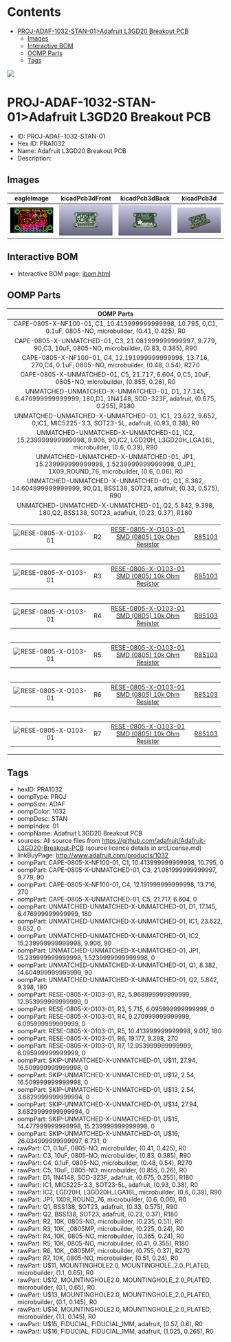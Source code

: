 



Contents
========

* [PROJ-ADAF-1032-STAN-01>Adafruit L3GD20 Breakout PCB](#proj-adaf-1032-stan-01adafruit-l3gd20-breakout-pcb)
	* [Images](#images)
	* [Interactive BOM](#interactive-bom)
	* [OOMP Parts](#oomp-parts)
	* [Tags](#tags)
  
![][im]
# PROJ-ADAF-1032-STAN-01>Adafruit L3GD20 Breakout PCB

- ID: PROJ-ADAF-1032-STAN-01
- Hex ID: PRA1032
- Name: Adafruit L3GD20 Breakout PCB
- Description: 

## Images
  
  

|eagleImage|kicadPcb3dFront|kicadPcb3dBack|kicadPcb3d|
| :---: | :---: | :---: | :---: |
|[![eagleImage](eagleImage_140.png)](eagleImage_600.png)|[![kicadPcb3dFront](kicadPcb3dFront_140.png)](kicadPcb3dFront_600.png)|[![kicadPcb3dBack](kicadPcb3dBack_140.png)](kicadPcb3dBack_600.png)|[![kicadPcb3d](kicadPcb3d_140.png)](kicadPcb3d_600.png)|

## Interactive BOM

- Interactive BOM page: [ibom.html](kicad/bom/ibom.html)

## OOMP Parts
  

|OOMP Parts|
| :---: |
|CAPE-0805-X-NF100-01, C1, 10.413999999999998, 10.795, 0,C1, 0.1uF, 0805-NO, microbuilder, (0.41, 0.425), R0|
|CAPE-0805-X-UNMATCHED-01, C3, 21.081999999999997, 9.779, 90,C3, 10uF, 0805-NO, microbuilder, (0.83, 0.385), R90|
|CAPE-0805-X-NF100-01, C4, 12.191999999999998, 13.716, 270,C4, 0.1uF, 0805-NO, microbuilder, (0.48, 0.54), R270|
|CAPE-0805-X-UNMATCHED-01, C5, 21.717, 6.604, 0,C5, 10uF, 0805-NO, microbuilder, (0.855, 0.26), R0|
|UNMATCHED-UNMATCHED-X-UNMATCHED-01, D1, 17.145, 6.476999999999999, 180,D1, 1N4148, SOD-323F, adafruit, (0.675, 0.255), R180|
|UNMATCHED-UNMATCHED-X-UNMATCHED-01, IC1, 23.622, 9.652, 0,IC1, MIC5225-3.3, SOT23-5L, adafruit, (0.93, 0.38), R0|
|UNMATCHED-UNMATCHED-X-UNMATCHED-01, IC2, 15.239999999999998, 9.906, 90,IC2, LGD20H, L3GD20H_LGA16L, microbuilder, (0.6, 0.39), R90|
|UNMATCHED-UNMATCHED-X-UNMATCHED-01, JP1, 15.239999999999998, 1.5239999999999998, 0,JP1, 1X09_ROUND_76, microbuilder, (0.6, 0.06), R0|
|UNMATCHED-UNMATCHED-X-UNMATCHED-01, Q1, 8.382, 14.604999999999999, 90,Q1, BSS138, SOT23, adafruit, (0.33, 0.575), R90|
|UNMATCHED-UNMATCHED-X-UNMATCHED-01, Q2, 5.842, 9.398, 180,Q2, BSS138, SOT23, adafruit, (0.23, 0.37), R180|
|<table><tr><td>![RESE-0805-X-O103-01](https://raw.githubusercontent.com/oomlout/oomlout_OOMP_parts/main/RESE-0805-X-O103-01/image_140.jpg)</td><td> R2</td><td>[RESE-0805-X-O103-01<br>SMD (0805) 10k Ohm Resistor](https://github.com/oomlout/oomlout_OOMP_parts/tree/main/RESE-0805-X-O103-01/)</td><td>[R85103](https://github.com/oomlout/oomlout_OOMP_parts/tree/main/RESE-0805-X-O103-01/)</td></tr></table>|
|<table><tr><td>![RESE-0805-X-O103-01](https://raw.githubusercontent.com/oomlout/oomlout_OOMP_parts/main/RESE-0805-X-O103-01/image_140.jpg)</td><td> R3</td><td>[RESE-0805-X-O103-01<br>SMD (0805) 10k Ohm Resistor](https://github.com/oomlout/oomlout_OOMP_parts/tree/main/RESE-0805-X-O103-01/)</td><td>[R85103](https://github.com/oomlout/oomlout_OOMP_parts/tree/main/RESE-0805-X-O103-01/)</td></tr></table>|
|<table><tr><td>![RESE-0805-X-O103-01](https://raw.githubusercontent.com/oomlout/oomlout_OOMP_parts/main/RESE-0805-X-O103-01/image_140.jpg)</td><td> R4</td><td>[RESE-0805-X-O103-01<br>SMD (0805) 10k Ohm Resistor](https://github.com/oomlout/oomlout_OOMP_parts/tree/main/RESE-0805-X-O103-01/)</td><td>[R85103](https://github.com/oomlout/oomlout_OOMP_parts/tree/main/RESE-0805-X-O103-01/)</td></tr></table>|
|<table><tr><td>![RESE-0805-X-O103-01](https://raw.githubusercontent.com/oomlout/oomlout_OOMP_parts/main/RESE-0805-X-O103-01/image_140.jpg)</td><td> R5</td><td>[RESE-0805-X-O103-01<br>SMD (0805) 10k Ohm Resistor](https://github.com/oomlout/oomlout_OOMP_parts/tree/main/RESE-0805-X-O103-01/)</td><td>[R85103](https://github.com/oomlout/oomlout_OOMP_parts/tree/main/RESE-0805-X-O103-01/)</td></tr></table>|
|<table><tr><td>![RESE-0805-X-O103-01](https://raw.githubusercontent.com/oomlout/oomlout_OOMP_parts/main/RESE-0805-X-O103-01/image_140.jpg)</td><td> R6</td><td>[RESE-0805-X-O103-01<br>SMD (0805) 10k Ohm Resistor](https://github.com/oomlout/oomlout_OOMP_parts/tree/main/RESE-0805-X-O103-01/)</td><td>[R85103](https://github.com/oomlout/oomlout_OOMP_parts/tree/main/RESE-0805-X-O103-01/)</td></tr></table>|
|<table><tr><td>![RESE-0805-X-O103-01](https://raw.githubusercontent.com/oomlout/oomlout_OOMP_parts/main/RESE-0805-X-O103-01/image_140.jpg)</td><td> R7</td><td>[RESE-0805-X-O103-01<br>SMD (0805) 10k Ohm Resistor](https://github.com/oomlout/oomlout_OOMP_parts/tree/main/RESE-0805-X-O103-01/)</td><td>[R85103](https://github.com/oomlout/oomlout_OOMP_parts/tree/main/RESE-0805-X-O103-01/)</td></tr></table>|

## Tags

- hexID: PRA1032
- oompType: PROJ
- oompSize: ADAF
- oompColor: 1032
- oompDesc: STAN
- oompIndex: 01
- oompName: Adafruit L3GD20 Breakout PCB
- sources: All source files from https://github.com/adafruit/Adafruit-L3GD20-Breakout-PCB (source licence details in srcLicense.md)
- linkBuyPage: http://www.adafruit.com/products/1032
- oompPart: CAPE-0805-X-NF100-01, C1, 10.413999999999998, 10.795, 0
- oompPart: CAPE-0805-X-UNMATCHED-01, C3, 21.081999999999997, 9.779, 90
- oompPart: CAPE-0805-X-NF100-01, C4, 12.191999999999998, 13.716, 270
- oompPart: CAPE-0805-X-UNMATCHED-01, C5, 21.717, 6.604, 0
- oompPart: UNMATCHED-UNMATCHED-X-UNMATCHED-01, D1, 17.145, 6.476999999999999, 180
- oompPart: UNMATCHED-UNMATCHED-X-UNMATCHED-01, IC1, 23.622, 9.652, 0
- oompPart: UNMATCHED-UNMATCHED-X-UNMATCHED-01, IC2, 15.239999999999998, 9.906, 90
- oompPart: UNMATCHED-UNMATCHED-X-UNMATCHED-01, JP1, 15.239999999999998, 1.5239999999999998, 0
- oompPart: UNMATCHED-UNMATCHED-X-UNMATCHED-01, Q1, 8.382, 14.604999999999999, 90
- oompPart: UNMATCHED-UNMATCHED-X-UNMATCHED-01, Q2, 5.842, 9.398, 180
- oompPart: RESE-0805-X-O103-01, R2, 5.968999999999999, 12.953999999999999, 0
- oompPart: RESE-0805-X-O103-01, R3, 5.715, 6.095999999999999, 0
- oompPart: RESE-0805-X-O103-01, R4, 9.270999999999999, 6.095999999999999, 0
- oompPart: RESE-0805-X-O103-01, R5, 10.413999999999998, 9.017, 180
- oompPart: RESE-0805-X-O103-01, R6, 19.177, 9.398, 270
- oompPart: RESE-0805-X-O103-01, R7, 12.953999999999999, 6.095999999999999, 0
- oompPart: SKIP-UNMATCHED-X-UNMATCHED-01, U$11, 27.94, 16.509999999999998, 0
- oompPart: SKIP-UNMATCHED-X-UNMATCHED-01, U$12, 2.54, 16.509999999999998, 0
- oompPart: SKIP-UNMATCHED-X-UNMATCHED-01, U$13, 2.54, 3.6829999999999994, 0
- oompPart: SKIP-UNMATCHED-X-UNMATCHED-01, U$14, 27.94, 3.6829999999999994, 0
- oompPart: SKIP-UNMATCHED-X-UNMATCHED-01, U$15, 14.477999999999998, 15.239999999999998, 0
- oompPart: SKIP-UNMATCHED-X-UNMATCHED-01, U$16, 26.034999999999997, 6.731, 0
- rawPart: C1, 0.1uF, 0805-NO, microbuilder, (0.41, 0.425), R0
- rawPart: C3, 10uF, 0805-NO, microbuilder, (0.83, 0.385), R90
- rawPart: C4, 0.1uF, 0805-NO, microbuilder, (0.48, 0.54), R270
- rawPart: C5, 10uF, 0805-NO, microbuilder, (0.855, 0.26), R0
- rawPart: D1, 1N4148, SOD-323F, adafruit, (0.675, 0.255), R180
- rawPart: IC1, MIC5225-3.3, SOT23-5L, adafruit, (0.93, 0.38), R0
- rawPart: IC2, LGD20H, L3GD20H_LGA16L, microbuilder, (0.6, 0.39), R90
- rawPart: JP1, 1X09_ROUND_76, microbuilder, (0.6, 0.06), R0
- rawPart: Q1, BSS138, SOT23, adafruit, (0.33, 0.575), R90
- rawPart: Q2, BSS138, SOT23, adafruit, (0.23, 0.37), R180
- rawPart: R2, 10K, 0805-NO, microbuilder, (0.235, 0.51), R0
- rawPart: R3, 10K, _0805MP, microbuilder, (0.225, 0.24), R0
- rawPart: R4, 10K, 0805-NO, microbuilder, (0.365, 0.24), R0
- rawPart: R5, 10K, 0805-NO, microbuilder, (0.41, 0.355), R180
- rawPart: R6, 10K, _0805MP, microbuilder, (0.755, 0.37), R270
- rawPart: R7, 10K, 0805-NO, microbuilder, (0.51, 0.24), R0
- rawPart: U$11, MOUNTINGHOLE2.0, MOUNTINGHOLE_2.0_PLATED, microbuilder, (1.1, 0.65), R0
- rawPart: U$12, MOUNTINGHOLE2.0, MOUNTINGHOLE_2.0_PLATED, microbuilder, (0.1, 0.65), R0
- rawPart: U$13, MOUNTINGHOLE2.0, MOUNTINGHOLE_2.0_PLATED, microbuilder, (0.1, 0.145), R0
- rawPart: U$14, MOUNTINGHOLE2.0, MOUNTINGHOLE_2.0_PLATED, microbuilder, (1.1, 0.145), R0
- rawPart: U$15, FIDUCIAL, FIDUCIAL_1MM, adafruit, (0.57, 0.6), R0
- rawPart: U$16, FIDUCIAL, FIDUCIAL_1MM, adafruit, (1.025, 0.265), R0



[im]: kicadPcb3d_450.png
